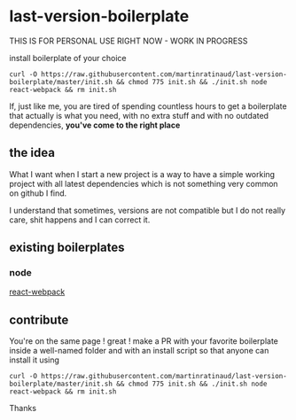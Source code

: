 # last-version-boilerplate

THIS IS FOR PERSONAL USE RIGHT NOW - WORK IN PROGRESS

install boilerplate of your choice

```
curl -O https://raw.githubusercontent.com/martinratinaud/last-version-boilerplate/master/init.sh && chmod 775 init.sh && ./init.sh node react-webpack && rm init.sh
```


If, just like me, you are tired of spending countless hours to get a boilerplate that actually is what you need, with no extra stuff and with no outdated dependencies, **you've come to the right place**

## the idea

What I want when I start a new project is a way to have a simple working project with all latest dependencies which is not something very common on github I find.

I understand that sometimes, versions are not compatible but I do not really care, shit happens and I can correct it.

## existing boilerplates

### node

[react-webpack](./node/react-webpack)


## contribute

You're on the same page ! great ! make a PR with your favorite boilerplate inside a well-named folder and with an install script so that anyone can install it using

`curl -O https://raw.githubusercontent.com/martinratinaud/last-version-boilerplate/master/init.sh && chmod 775 init.sh && ./init.sh node react-webpack && rm init.sh`

Thanks
